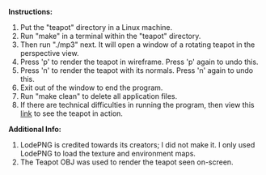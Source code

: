 **Instructions:**  
1. Put the "teapot" directory in a Linux machine.  
2. Run "make" in a terminal within the "teapot" directory.  
3. Then run "./mp3" next. It will open a window of a rotating teapot in the perspective view.  
4. Press 'p' to render the teapot in wireframe. Press 'p' again to undo this.  
5. Press 'n' to render the teapot with its normals. Press 'n' again to undo this.  
6. Exit out of the window to end the program.  
7. Run "make clean" to delete all application files.  
8. If there are technical difficulties in running the program, then view this [link](https://youtu.be/RqzqAFnFax8) to see the teapot in action.  

**Additional Info:**  
1. LodePNG is credited towards its creators; I did not make it. I only used LodePNG to load the texture and environment maps.  
2. The Teapot OBJ was used to render the teapot seen on-screen.  
